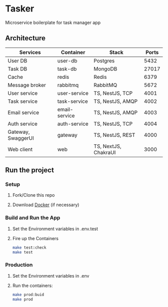 # Tasker

Microservice boilerplate for task manager app

## Architecture

| Services           | Container       | Stack                    | Ports |
| ------------------ | ----------------| ------------------------ | ----- |
| User DB            | user-db         | Postgres                 | 5432  |
| Task DB            | task-db         | MongoDB                  | 27017 |
| Cache              | redis           | Redis                    | 6379  |
| Message broker     | rabbitmq        | RabbitMQ                 | 5672  |
| User service       | user-service    | TS, NestJS, TCP          | 4001  |
| Task service       | task-service    | TS, NestJS, AMQP         | 4002  |
| Email service      | email-service   | TS, NestJS, AMQP         | 4003  |
| Auth service       | auth-service    | TS, NestJS, TCP          | 4004  |
| Gateway, SwaggerUI | gateway         | TS, NestJS, REST         | 4000  |
| Web client         | web             | TS, NextJS, ChakraUI     | 3000  |

## Run the project

### Setup

1. Fork/Clone this repo

1. Download [Docker](https://docs.docker.com/docker-for-mac/install/) (if necessary)

### Build and Run the App

1. Set the Environment variables in .env.test

1. Fire up the Containers

   ```sh
   make test:check
   make test
   ```

### Production

1. Set the Environment variables in .env

1. Run the containers:

   ```sh
   make prod:buid
   make prod
   ```
